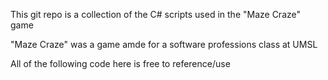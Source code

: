 This git repo is a collection of the C# scripts used in the "Maze Craze" game

"Maze Craze" was a game amde for a software professions class at UMSL

All of the following code here is free to reference/use
